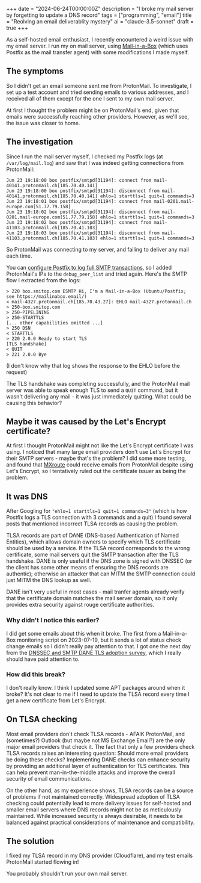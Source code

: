 +++
date = "2024-06-24T00:00:00Z"
description = "I broke my mail server by forgetting to update a DNS record"
tags = ["programming", "email"]
title = "Reolving an email deliverablity mystery"
ai = "claude-3.5-sonnet"
draft = true
+++

<!-- tl;dr: I forgot to update a TLSA record so I couldn't receive emails from ProtonMail or Microsoft. -->

As a self-hosted email enthusiast, I recently encountered a weird issue with my email server. I run my on mail server, using [Mail-in-a-Box](https://mailinabox.email/) (which uses Postfix as the mail transfer agent) with some modifications I made myself.

## The symptoms

So I didn't get an email someone sent me from ProtonMail. To investigate, I set up a test account and tried sending emails to various addresses, and I received all of them except for the one I sent to my own mail server.

At first I thought the problem might be on ProtonMail's end, given that emails were successfully reaching other providers. However, as we'll see, the issue was closer to home.

## The investigation

Since I run the mail server myself, I checked my Postfix logs (at `/var/log/mail.log`) and saw that I was indeed getting connections from ProtonMail:

```
Jun 23 19:18:00 box postfix/smtpd[31194]: connect from mail-40141.protonmail.ch[185.70.40.141]
Jun 23 19:18:00 box postfix/smtpd[31194]: disconnect from mail-40141.protonmail.ch[185.70.40.141] ehlo=1 starttls=1 quit=1 commands=3
Jun 23 19:18:01 box postfix/smtpd[31194]: connect from mail-0201.mail-europe.com[51.77.79.158]
Jun 23 19:18:02 box postfix/smtpd[31194]: disconnect from mail-0201.mail-europe.com[51.77.79.158] ehlo=1 starttls=1 quit=1 commands=3
Jun 23 19:18:02 box postfix/smtpd[31194]: connect from mail-41103.protonmail.ch[185.70.41.103]
Jun 23 19:18:03 box postfix/smtpd[31194]: disconnect from mail-41103.protonmail.ch[185.70.41.103] ehlo=1 starttls=1 quit=1 commands=3
```

So ProtonMail was connecting to my server, and failing to deliver any mail each time.

You can [configure Postfix to log full SMTP transactions](https://serverfault.com/a/419829/794150), so I added ProtonMail's IPs to the `debug_peer_list` and tried again. Here's the SMTP flow I extracted from the logs:

```
> 220 box.smitop.com ESMTP Hi, I'm a Mail-in-a-Box (Ubuntu/Postfix; see https://mailinabox.email/)
< mail-4327.protonmail.ch[185.70.43.27]: EHLO mail-4327.protonmail.ch
> 250-box.smitop.com
> 250-PIPELINING
> 250-STARTTLS
[... other capabilities omitted ...]
> 250 DSN
< STARTTLS
> 220 2.0.0 Ready to start TLS
[TLS handshake]
< QUIT
> 221 2.0.0 Bye
```

(I don't know why that log shows the response to the EHLO before the request)

The TLS handshake was completing successfully, and the ProtonMail mail server was able to speak enough TLS to send a `QUIT` command, but it wasn't delivering any mail - it was just immediately quitting. What could be causing this behavior?

## Maybe it was caused by the Let's Encrypt certificate?

At first I thought ProtonMail might not like the Let's Encrypt certificate I was using. I noticed that many large email providers don't use Let's Encrypt for their SMTP servers - maybe that's the problem? I did some more testing, and found that [MXroute](http://mxroute.com/) could receive emails from ProtonMail despite using Let's Encrypt, so I tentatively ruled out the certificate issuer as being the problem.

## It was DNS

After Googling for `"ehlo=1 starttls=1 quit=1 commands=3"` (which is how Postfix logs a TLS connection with 3 commands and a quit) I found several posts that mentioned incorrect TLSA records as causing the problem.

TLSA records are part of DANE (DNS-based Authentication of Named Entities), which allows domain owners to specify which TLS certificate should be used by a service. If the TLSA record corresponds to the wrong certificate, some mail servers quit the SMTP transaction after the TLS handshake. DANE is only useful if the DNS zone is signed with DNSSEC (or the client has some other means of ensuring the DNS records are authentic); otherwise an attacker that can MITM the SMTP connection could just MITM the DNS lookup as well.

DANE isn't very useful in most cases - mail tranfer agents already verify that the certificate domain matches the mail server domain, so it only provides extra security against rouge certificate authorities.

### Why didn't I notice this earlier?

I did get some emails about this when it broke. The first from a Mail-in-a-Box monitoring script on 2023-07-19, but it sends a lot of status check change emails so I didn't really pay attention to that. I got one the next day from the [DNSSEC and SMTP DANE TLS adoption survey](https://stats.dnssec-tools.org/explore/), which I really should have paid attention to.

### How did this break?

I don't really know. I think I updated some APT packages around when it broke? It's not clear to me if I need to update the TLSA record every time I get a new certificate from Let's Encrypt.

## On TLSA checking

Most email providers don't check TLSA records - AFAIK ProtonMail, and (sometimes?) Outlook (but maybe not MS Exchange Email?) are the only major email providers that check it. The fact that only a few providers check TLSA records raises an interesting question: Should more email providers be doing these checks? Implementing DANE checks can enhance security by providing an additional layer of authentication for TLS certificates. This can help prevent man-in-the-middle attacks and improve the overall security of email communications.

On the other hand, as my experience shows, TLSA records can be a source of problems if not maintained correctly. Widespread adoption of TLSA checking could potentially lead to more delivery issues for self-hosted and smaller email servers where DNS records might not be as meticulously maintained. While increased security is always desirable, it needs to be balanced against practical considerations of maintenance and compatibility.

## The solution

I fixed my TLSA record in my DNS provider (Cloudflare), and my test emails ProtonMail started flowing in!

You probably shouldn't run your own mail server.
